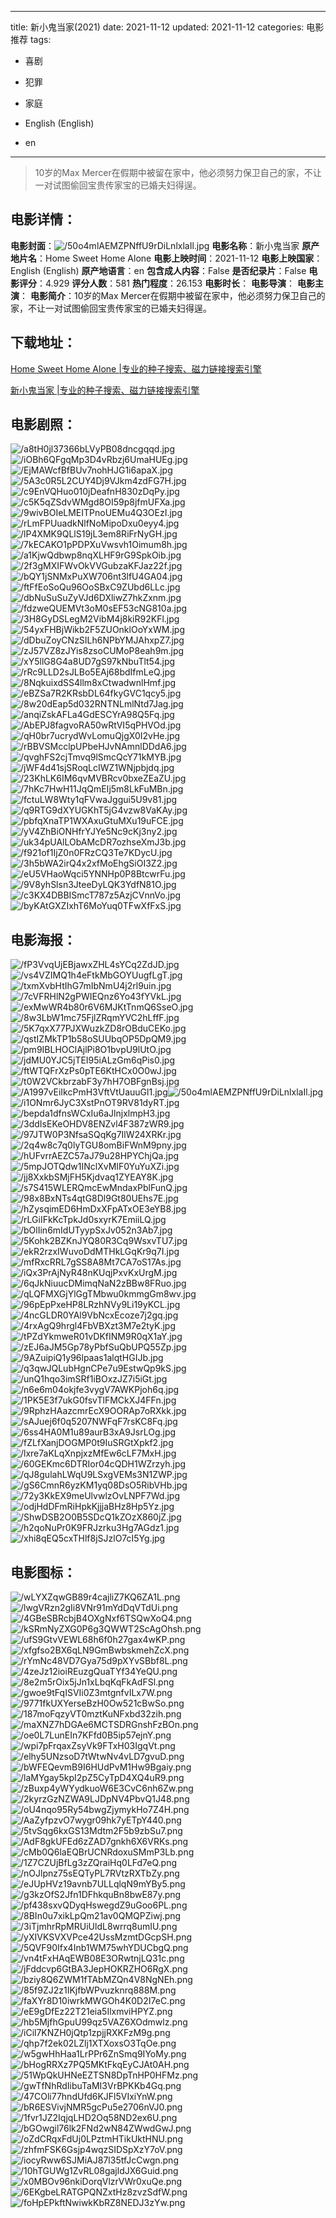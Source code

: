 
---
title: 新小鬼当家(2021)
date: 2021-11-12
updated: 2021-11-12
categories: 电影推荐
tags:
- 喜剧
- 犯罪
- 家庭

- English (English)
- en
---


> 10岁的Max Mercer在假期中被留在家中，他必须努力保卫自己的家，不让一对试图偷回宝贵传家宝的已婚夫妇得逞。

## **电影详情**：

**电影封面**：<img src="https://image.tmdb.org/t/p/w200/50o4mlAEMZPNffU9rDiLnlxlaIl.jpg" alt="/50o4mlAEMZPNffU9rDiLnlxlaIl.jpg" title="/50o4mlAEMZPNffU9rDiLnlxlaIl.jpg">
**电影名称**：新小鬼当家
**原产地片名**：Home Sweet Home Alone
**电影上映时间**：2021-11-12
**电影上映国家**：English (English)
**原产地语言**：en
**包含成人内容**：False
**是否纪录片**：False
**电影评分**：4.929
**评分人数**：581
**热门程度**：26.153
**电影时长**：
**电影导演**：
**电影主演**：
**电影简介**：10岁的Max Mercer在假期中被留在家中，他必须努力保卫自己的家，不让一对试图偷回宝贵传家宝的已婚夫妇得逞。

## **下载地址**：
[Home Sweet Home Alone |专业的种子搜索、磁力链接搜索引擎](https://movie.amd794.com:2083/?search=Home%20Sweet%20Home%20Alone&ordering=&mode=match_phrase&page_size=10&page=1)

[新小鬼当家 |专业的种子搜索、磁力链接搜索引擎](https://movie.amd794.com:2083/?search=%E6%96%B0%E5%B0%8F%E9%AC%BC%E5%BD%93%E5%AE%B6&ordering=&mode=match_phrase&page_size=10&page=1)
 

## **电影剧照**：
<img src="https://image.tmdb.org/t/p/original/a8tH0jl37366bLVyPB08dncgqqd.jpg" alt="/a8tH0jl37366bLVyPB08dncgqqd.jpg" title="/a8tH0jl37366bLVyPB08dncgqqd.jpg"><img src="https://image.tmdb.org/t/p/original/iOBh6QFgqMp3D4vRbzj6UmaHUEg.jpg" alt="/iOBh6QFgqMp3D4vRbzj6UmaHUEg.jpg" title="/iOBh6QFgqMp3D4vRbzj6UmaHUEg.jpg"><img src="https://image.tmdb.org/t/p/original/EjMAWcfBfBUv7nohHJG1i6apaX.jpg" alt="/EjMAWcfBfBUv7nohHJG1i6apaX.jpg" title="/EjMAWcfBfBUv7nohHJG1i6apaX.jpg"><img src="https://image.tmdb.org/t/p/original/5A3c0R5L2CUY4Dj9VJkm4zdFG7H.jpg" alt="/5A3c0R5L2CUY4Dj9VJkm4zdFG7H.jpg" title="/5A3c0R5L2CUY4Dj9VJkm4zdFG7H.jpg"><img src="https://image.tmdb.org/t/p/original/c9EnVQHuo010jDeafnH830zDqPy.jpg" alt="/c9EnVQHuo010jDeafnH830zDqPy.jpg" title="/c9EnVQHuo010jDeafnH830zDqPy.jpg"><img src="https://image.tmdb.org/t/p/original/c5K5qZSdvWMgd8OI59p8jfmUFXa.jpg" alt="/c5K5qZSdvWMgd8OI59p8jfmUFXa.jpg" title="/c5K5qZSdvWMgd8OI59p8jfmUFXa.jpg"><img src="https://image.tmdb.org/t/p/original/9wivBOIeLMEITPnoUEMu4Q3OEzI.jpg" alt="/9wivBOIeLMEITPnoUEMu4Q3OEzI.jpg" title="/9wivBOIeLMEITPnoUEMu4Q3OEzI.jpg"><img src="https://image.tmdb.org/t/p/original/rLmFPUuadkNlfNoMipoDxu0eyy4.jpg" alt="/rLmFPUuadkNlfNoMipoDxu0eyy4.jpg" title="/rLmFPUuadkNlfNoMipoDxu0eyy4.jpg"><img src="https://image.tmdb.org/t/p/original/lP4XMK9QLlS19jL3em8RiFrNyGH.jpg" alt="/lP4XMK9QLlS19jL3em8RiFrNyGH.jpg" title="/lP4XMK9QLlS19jL3em8RiFrNyGH.jpg"><img src="https://image.tmdb.org/t/p/original/7kECAKO1pPDPXuVwsvh1Oimum8h.jpg" alt="/7kECAKO1pPDPXuVwsvh1Oimum8h.jpg" title="/7kECAKO1pPDPXuVwsvh1Oimum8h.jpg"><img src="https://image.tmdb.org/t/p/original/a1KjwQdbwp8nqXLHF9rG9SpkOib.jpg" alt="/a1KjwQdbwp8nqXLHF9rG9SpkOib.jpg" title="/a1KjwQdbwp8nqXLHF9rG9SpkOib.jpg"><img src="https://image.tmdb.org/t/p/original/2f3gMXIFWvOkVVGubzaKFJaz22f.jpg" alt="/2f3gMXIFWvOkVVGubzaKFJaz22f.jpg" title="/2f3gMXIFWvOkVVGubzaKFJaz22f.jpg"><img src="https://image.tmdb.org/t/p/original/bQY1jSNMxPuXW706nt3lfU4GA04.jpg" alt="/bQY1jSNMxPuXW706nt3lfU4GA04.jpg" title="/bQY1jSNMxPuXW706nt3lfU4GA04.jpg"><img src="https://image.tmdb.org/t/p/original/ftFfEoSoQu96OoSBxC9ZUbd6LLc.jpg" alt="/ftFfEoSoQu96OoSBxC9ZUbd6LLc.jpg" title="/ftFfEoSoQu96OoSBxC9ZUbd6LLc.jpg"><img src="https://image.tmdb.org/t/p/original/dbNuSuSuZyVJd6DXliwZ7hkZxnm.jpg" alt="/dbNuSuSuZyVJd6DXliwZ7hkZxnm.jpg" title="/dbNuSuSuZyVJd6DXliwZ7hkZxnm.jpg"><img src="https://image.tmdb.org/t/p/original/fdzweQUEMVt3oM0sEF53cNG810a.jpg" alt="/fdzweQUEMVt3oM0sEF53cNG810a.jpg" title="/fdzweQUEMVt3oM0sEF53cNG810a.jpg"><img src="https://image.tmdb.org/t/p/original/3H8GyDSLegM2VibM4j8kiR92KFl.jpg" alt="/3H8GyDSLegM2VibM4j8kiR92KFl.jpg" title="/3H8GyDSLegM2VibM4j8kiR92KFl.jpg"><img src="https://image.tmdb.org/t/p/original/54yxFHBjWikb2F5ZUOnklOoYxWM.jpg" alt="/54yxFHBjWikb2F5ZUOnklOoYxWM.jpg" title="/54yxFHBjWikb2F5ZUOnklOoYxWM.jpg"><img src="https://image.tmdb.org/t/p/original/dDbuZoyCNzSILh6NPbYMJAhxpZ7.jpg" alt="/dDbuZoyCNzSILh6NPbYMJAhxpZ7.jpg" title="/dDbuZoyCNzSILh6NPbYMJAhxpZ7.jpg"><img src="https://image.tmdb.org/t/p/original/zJ57VZ8zJYis8zsoCUMoP8eah9m.jpg" alt="/zJ57VZ8zJYis8zsoCUMoP8eah9m.jpg" title="/zJ57VZ8zJYis8zsoCUMoP8eah9m.jpg"><img src="https://image.tmdb.org/t/p/original/xY5llG8G4a8UD7gS97kNbuTlt54.jpg" alt="/xY5llG8G4a8UD7gS97kNbuTlt54.jpg" title="/xY5llG8G4a8UD7gS97kNbuTlt54.jpg"><img src="https://image.tmdb.org/t/p/original/rRc9LLD2sJLBo5EAj68bdIfmLeQ.jpg" alt="/rRc9LLD2sJLBo5EAj68bdIfmLeQ.jpg" title="/rRc9LLD2sJLBo5EAj68bdIfmLeQ.jpg"><img src="https://image.tmdb.org/t/p/original/8NqkuixdSS4llm8xCtwadwnlHmf.jpg" alt="/8NqkuixdSS4llm8xCtwadwnlHmf.jpg" title="/8NqkuixdSS4llm8xCtwadwnlHmf.jpg"><img src="https://image.tmdb.org/t/p/original/eBZSa7R2KRsbDL64fkyGVC1qcy5.jpg" alt="/eBZSa7R2KRsbDL64fkyGVC1qcy5.jpg" title="/eBZSa7R2KRsbDL64fkyGVC1qcy5.jpg"><img src="https://image.tmdb.org/t/p/original/8w20dEap5d032RNTNLmlNtd7Jag.jpg" alt="/8w20dEap5d032RNTNLmlNtd7Jag.jpg" title="/8w20dEap5d032RNTNLmlNtd7Jag.jpg"><img src="https://image.tmdb.org/t/p/original/anqiZskAFLa4GdESCYrA98Q5Fq.jpg" alt="/anqiZskAFLa4GdESCYrA98Q5Fq.jpg" title="/anqiZskAFLa4GdESCYrA98Q5Fq.jpg"><img src="https://image.tmdb.org/t/p/original/AbEPJ8fagvoRA50wRtVI5qPHVOd.jpg" alt="/AbEPJ8fagvoRA50wRtVI5qPHVOd.jpg" title="/AbEPJ8fagvoRA50wRtVI5qPHVOd.jpg"><img src="https://image.tmdb.org/t/p/original/qH0br7ucrydWvLomuQjgX0I2vHe.jpg" alt="/qH0br7ucrydWvLomuQjgX0I2vHe.jpg" title="/qH0br7ucrydWvLomuQjgX0I2vHe.jpg"><img src="https://image.tmdb.org/t/p/original/rBBVSMcclpUPbeHJvNAmnlDDdA6.jpg" alt="/rBBVSMcclpUPbeHJvNAmnlDDdA6.jpg" title="/rBBVSMcclpUPbeHJvNAmnlDDdA6.jpg"><img src="https://image.tmdb.org/t/p/original/qvghFS2cjTmvq9lSmcQcY71kMYB.jpg" alt="/qvghFS2cjTmvq9lSmcQcY71kMYB.jpg" title="/qvghFS2cjTmvq9lSmcQcY71kMYB.jpg"><img src="https://image.tmdb.org/t/p/original/jWF4d41sjSRoqLcIWZ1WNjpbjdq.jpg" alt="/jWF4d41sjSRoqLcIWZ1WNjpbjdq.jpg" title="/jWF4d41sjSRoqLcIWZ1WNjpbjdq.jpg"><img src="https://image.tmdb.org/t/p/original/23KhLK6IM6qvMVBRcv0bxeZEaZU.jpg" alt="/23KhLK6IM6qvMVBRcv0bxeZEaZU.jpg" title="/23KhLK6IM6qvMVBRcv0bxeZEaZU.jpg"><img src="https://image.tmdb.org/t/p/original/7hKc7HwH11JqQmEIj5m8LkFuMBn.jpg" alt="/7hKc7HwH11JqQmEIj5m8LkFuMBn.jpg" title="/7hKc7HwH11JqQmEIj5m8LkFuMBn.jpg"><img src="https://image.tmdb.org/t/p/original/fctuLW8Wty1qFVwaJggui5U9v81.jpg" alt="/fctuLW8Wty1qFVwaJggui5U9v81.jpg" title="/fctuLW8Wty1qFVwaJggui5U9v81.jpg"><img src="https://image.tmdb.org/t/p/original/q9RTG9dXYUGKhT5jG4vzw8VaKAy.jpg" alt="/q9RTG9dXYUGKhT5jG4vzw8VaKAy.jpg" title="/q9RTG9dXYUGKhT5jG4vzw8VaKAy.jpg"><img src="https://image.tmdb.org/t/p/original/pbfqXnaTP1WXAxuGtuMXu19uFCE.jpg" alt="/pbfqXnaTP1WXAxuGtuMXu19uFCE.jpg" title="/pbfqXnaTP1WXAxuGtuMXu19uFCE.jpg"><img src="https://image.tmdb.org/t/p/original/yV4ZhBiONHfrYJYe5Nc9cKj3ny2.jpg" alt="/yV4ZhBiONHfrYJYe5Nc9cKj3ny2.jpg" title="/yV4ZhBiONHfrYJYe5Nc9cKj3ny2.jpg"><img src="https://image.tmdb.org/t/p/original/uk34pUAlLObAMcDR7ozhseXmJ3b.jpg" alt="/uk34pUAlLObAMcDR7ozhseXmJ3b.jpg" title="/uk34pUAlLObAMcDR7ozhseXmJ3b.jpg"><img src="https://image.tmdb.org/t/p/original/f921of1IjZ0n0FRzCQ3Te7KDycU.jpg" alt="/f921of1IjZ0n0FRzCQ3Te7KDycU.jpg" title="/f921of1IjZ0n0FRzCQ3Te7KDycU.jpg"><img src="https://image.tmdb.org/t/p/original/3h5bWA2irQ4x2xfMoEhgSiOI3Z2.jpg" alt="/3h5bWA2irQ4x2xfMoEhgSiOI3Z2.jpg" title="/3h5bWA2irQ4x2xfMoEhgSiOI3Z2.jpg"><img src="https://image.tmdb.org/t/p/original/eU5VHaoWqci5YNNHp0P8BtcwrFu.jpg" alt="/eU5VHaoWqci5YNNHp0P8BtcwrFu.jpg" title="/eU5VHaoWqci5YNNHp0P8BtcwrFu.jpg"><img src="https://image.tmdb.org/t/p/original/9V8yhSlsn3JteeDyLQK3YdfN81O.jpg" alt="/9V8yhSlsn3JteeDyLQK3YdfN81O.jpg" title="/9V8yhSlsn3JteeDyLQK3YdfN81O.jpg"><img src="https://image.tmdb.org/t/p/original/c3KX4DBBISmcT787z5AzjCVnnVo.jpg" alt="/c3KX4DBBISmcT787z5AzjCVnnVo.jpg" title="/c3KX4DBBISmcT787z5AzjCVnnVo.jpg"><img src="https://image.tmdb.org/t/p/original/byKAtGXZIxhT6MoYuq0TFwXfFxS.jpg" alt="/byKAtGXZIxhT6MoYuq0TFwXfFxS.jpg" title="/byKAtGXZIxhT6MoYuq0TFwXfFxS.jpg">

## **电影海报**：
<img src="https://image.tmdb.org/t/p/original/fP3VvqUjEBjawxZHL4sYCq2ZdJD.jpg" alt="/fP3VvqUjEBjawxZHL4sYCq2ZdJD.jpg" title="/fP3VvqUjEBjawxZHL4sYCq2ZdJD.jpg"><img src="https://image.tmdb.org/t/p/original/vs4VZIMQ1h4eFtkMbGOYUugfLgT.jpg" alt="/vs4VZIMQ1h4eFtkMbGOYUugfLgT.jpg" title="/vs4VZIMQ1h4eFtkMbGOYUugfLgT.jpg"><img src="https://image.tmdb.org/t/p/original/txmXvbHtIhG7mIbNmU4j2rl9uin.jpg" alt="/txmXvbHtIhG7mIbNmU4j2rl9uin.jpg" title="/txmXvbHtIhG7mIbNmU4j2rl9uin.jpg"><img src="https://image.tmdb.org/t/p/original/7cVFRHlN2gPWIEQnz6Yo43fYVkL.jpg" alt="/7cVFRHlN2gPWIEQnz6Yo43fYVkL.jpg" title="/7cVFRHlN2gPWIEQnz6Yo43fYVkL.jpg"><img src="https://image.tmdb.org/t/p/original/exMwWR4b80r6V6MJKtTnmQ6SseO.jpg" alt="/exMwWR4b80r6V6MJKtTnmQ6SseO.jpg" title="/exMwWR4b80r6V6MJKtTnmQ6SseO.jpg"><img src="https://image.tmdb.org/t/p/original/8w3LbW1mc75FjlZRqmYVC2hLffF.jpg" alt="/8w3LbW1mc75FjlZRqmYVC2hLffF.jpg" title="/8w3LbW1mc75FjlZRqmYVC2hLffF.jpg"><img src="https://image.tmdb.org/t/p/original/5K7qxX77PJXWuzkZD8rOBduCEKo.jpg" alt="/5K7qxX77PJXWuzkZD8rOBduCEKo.jpg" title="/5K7qxX77PJXWuzkZD8rOBduCEKo.jpg"><img src="https://image.tmdb.org/t/p/original/qstIZMkTP1b58oSUUbqOP5DpQM9.jpg" alt="/qstIZMkTP1b58oSUUbqOP5DpQM9.jpg" title="/qstIZMkTP1b58oSUUbqOP5DpQM9.jpg"><img src="https://image.tmdb.org/t/p/original/pm9IBLHOClAjlPi8O1bvpU9lUtO.jpg" alt="/pm9IBLHOClAjlPi8O1bvpU9lUtO.jpg" title="/pm9IBLHOClAjlPi8O1bvpU9lUtO.jpg"><img src="https://image.tmdb.org/t/p/original/jdMU0YJC5jTEI95iALzGm6qPis0.jpg" alt="/jdMU0YJC5jTEI95iALzGm6qPis0.jpg" title="/jdMU0YJC5jTEI95iALzGm6qPis0.jpg"><img src="https://image.tmdb.org/t/p/original/ftWTQFrXzPs0pTE6KtHCx0O0wJ.jpg" alt="/ftWTQFrXzPs0pTE6KtHCx0O0wJ.jpg" title="/ftWTQFrXzPs0pTE6KtHCx0O0wJ.jpg"><img src="https://image.tmdb.org/t/p/original/t0W2VCkbrzabF3y7hH7OBFgnBsj.jpg" alt="/t0W2VCkbrzabF3y7hH7OBFgnBsj.jpg" title="/t0W2VCkbrzabF3y7hH7OBFgnBsj.jpg"><img src="https://image.tmdb.org/t/p/original/A1997vEiIkcPmH3VftVtUauuGl1.jpg" alt="/A1997vEiIkcPmH3VftVtUauuGl1.jpg" title="/A1997vEiIkcPmH3VftVtUauuGl1.jpg"><img src="https://image.tmdb.org/t/p/original/50o4mlAEMZPNffU9rDiLnlxlaIl.jpg" alt="/50o4mlAEMZPNffU9rDiLnlxlaIl.jpg" title="/50o4mlAEMZPNffU9rDiLnlxlaIl.jpg"><img src="https://image.tmdb.org/t/p/original/i1ONmr6JyC3XstPnOT9RV81dyRT.jpg" alt="/i1ONmr6JyC3XstPnOT9RV81dyRT.jpg" title="/i1ONmr6JyC3XstPnOT9RV81dyRT.jpg"><img src="https://image.tmdb.org/t/p/original/bepda1dfnsWCxIu6aJlnjxlmpH3.jpg" alt="/bepda1dfnsWCxIu6aJlnjxlmpH3.jpg" title="/bepda1dfnsWCxIu6aJlnjxlmpH3.jpg"><img src="https://image.tmdb.org/t/p/original/3ddIsEKeOHDV8ENZvl4F387zWR9.jpg" alt="/3ddIsEKeOHDV8ENZvl4F387zWR9.jpg" title="/3ddIsEKeOHDV8ENZvl4F387zWR9.jpg"><img src="https://image.tmdb.org/t/p/original/97JTW0P3NfsaSQqKg7IlW24XRKr.jpg" alt="/97JTW0P3NfsaSQqKg7IlW24XRKr.jpg" title="/97JTW0P3NfsaSQqKg7IlW24XRKr.jpg"><img src="https://image.tmdb.org/t/p/original/2q4w8c7q0lyTGU8omBiFWnM9pny.jpg" alt="/2q4w8c7q0lyTGU8omBiFWnM9pny.jpg" title="/2q4w8c7q0lyTGU8omBiFWnM9pny.jpg"><img src="https://image.tmdb.org/t/p/original/hUFvrrAEZC57aJ79u28HPYChjQa.jpg" alt="/hUFvrrAEZC57aJ79u28HPYChjQa.jpg" title="/hUFvrrAEZC57aJ79u28HPYChjQa.jpg"><img src="https://image.tmdb.org/t/p/original/5mpJOTQdw1INclXvMIF0YuYuXZi.jpg" alt="/5mpJOTQdw1INclXvMIF0YuYuXZi.jpg" title="/5mpJOTQdw1INclXvMIF0YuYuXZi.jpg"><img src="https://image.tmdb.org/t/p/original/jj8XxkbSMjFH5Kjdvaq1ZYEAY8K.jpg" alt="/jj8XxkbSMjFH5Kjdvaq1ZYEAY8K.jpg" title="/jj8XxkbSMjFH5Kjdvaq1ZYEAY8K.jpg"><img src="https://image.tmdb.org/t/p/original/s7S415WLERQmcEwMndaxPblFunQ.jpg" alt="/s7S415WLERQmcEwMndaxPblFunQ.jpg" title="/s7S415WLERQmcEwMndaxPblFunQ.jpg"><img src="https://image.tmdb.org/t/p/original/98x8BxNTs4qtG8Dl9Gt80UEhs7E.jpg" alt="/98x8BxNTs4qtG8Dl9Gt80UEhs7E.jpg" title="/98x8BxNTs4qtG8Dl9Gt80UEhs7E.jpg"><img src="https://image.tmdb.org/t/p/original/hZysqimED6HmDxXFpATxOE3eYB8.jpg" alt="/hZysqimED6HmDxXFpATxOE3eYB8.jpg" title="/hZysqimED6HmDxXFpATxOE3eYB8.jpg"><img src="https://image.tmdb.org/t/p/original/rLGiIFkKcTpkJd0sxyrK7EmiiLQ.jpg" alt="/rLGiIFkKcTpkJd0sxyrK7EmiiLQ.jpg" title="/rLGiIFkKcTpkJd0sxyrK7EmiiLQ.jpg"><img src="https://image.tmdb.org/t/p/original/bOlIin6mIdUTyypSxJv052n3Ab7.jpg" alt="/bOlIin6mIdUTyypSxJv052n3Ab7.jpg" title="/bOlIin6mIdUTyypSxJv052n3Ab7.jpg"><img src="https://image.tmdb.org/t/p/original/5Kohk2BZKnJYQ80R3Cq9WsxvTU7.jpg" alt="/5Kohk2BZKnJYQ80R3Cq9WsxvTU7.jpg" title="/5Kohk2BZKnJYQ80R3Cq9WsxvTU7.jpg"><img src="https://image.tmdb.org/t/p/original/ekR2rzxIWuvoDdMTHkLGqKr9q7I.jpg" alt="/ekR2rzxIWuvoDdMTHkLGqKr9q7I.jpg" title="/ekR2rzxIWuvoDdMTHkLGqKr9q7I.jpg"><img src="https://image.tmdb.org/t/p/original/mfRxcRRL7gSS8A8Mt7CA7oS17As.jpg" alt="/mfRxcRRL7gSS8A8Mt7CA7oS17As.jpg" title="/mfRxcRRL7gSS8A8Mt7CA7oS17As.jpg"><img src="https://image.tmdb.org/t/p/original/iQx3PrAjNyR48nKUqjPxvKxUrgM.jpg" alt="/iQx3PrAjNyR48nKUqjPxvKxUrgM.jpg" title="/iQx3PrAjNyR48nKUqjPxvKxUrgM.jpg"><img src="https://image.tmdb.org/t/p/original/6qJkNiuucDMimqNaN2zBBw8FRuo.jpg" alt="/6qJkNiuucDMimqNaN2zBBw8FRuo.jpg" title="/6qJkNiuucDMimqNaN2zBBw8FRuo.jpg"><img src="https://image.tmdb.org/t/p/original/qLQFMXGjYlGgTMbwu0kmmgGm8wv.jpg" alt="/qLQFMXGjYlGgTMbwu0kmmgGm8wv.jpg" title="/qLQFMXGjYlGgTMbwu0kmmgGm8wv.jpg"><img src="https://image.tmdb.org/t/p/original/96pEpPxeHP8LRzhNVy9Li19yKCL.jpg" alt="/96pEpPxeHP8LRzhNVy9Li19yKCL.jpg" title="/96pEpPxeHP8LRzhNVy9Li19yKCL.jpg"><img src="https://image.tmdb.org/t/p/original/4ncGLDR0YAl9VbNcxEcoze7j2gq.jpg" alt="/4ncGLDR0YAl9VbNcxEcoze7j2gq.jpg" title="/4ncGLDR0YAl9VbNcxEcoze7j2gq.jpg"><img src="https://image.tmdb.org/t/p/original/4rxAgQ9hrgl4FbVBXzt3M7e2tyK.jpg" alt="/4rxAgQ9hrgl4FbVBXzt3M7e2tyK.jpg" title="/4rxAgQ9hrgl4FbVBXzt3M7e2tyK.jpg"><img src="https://image.tmdb.org/t/p/original/tPZdYkmweR01vDKfINM9R0qX1aY.jpg" alt="/tPZdYkmweR01vDKfINM9R0qX1aY.jpg" title="/tPZdYkmweR01vDKfINM9R0qX1aY.jpg"><img src="https://image.tmdb.org/t/p/original/zEJ6aJM5Gp78yPbfSuQbUPQ55Zp.jpg" alt="/zEJ6aJM5Gp78yPbfSuQbUPQ55Zp.jpg" title="/zEJ6aJM5Gp78yPbfSuQbUPQ55Zp.jpg"><img src="https://image.tmdb.org/t/p/original/9AZuipiQ1y96lpaas1alqtHGIJb.jpg" alt="/9AZuipiQ1y96lpaas1alqtHGIJb.jpg" title="/9AZuipiQ1y96lpaas1alqtHGIJb.jpg"><img src="https://image.tmdb.org/t/p/original/q3qwJQLubHgnCPe7u9EstwQp9kS.jpg" alt="/q3qwJQLubHgnCPe7u9EstwQp9kS.jpg" title="/q3qwJQLubHgnCPe7u9EstwQp9kS.jpg"><img src="https://image.tmdb.org/t/p/original/unQ1hqo3imSRf1iBOxzJZ7i5iGt.jpg" alt="/unQ1hqo3imSRf1iBOxzJZ7i5iGt.jpg" title="/unQ1hqo3imSRf1iBOxzJZ7i5iGt.jpg"><img src="https://image.tmdb.org/t/p/original/n6e6m04okjfe3vygV7AWKPjoh6q.jpg" alt="/n6e6m04okjfe3vygV7AWKPjoh6q.jpg" title="/n6e6m04okjfe3vygV7AWKPjoh6q.jpg"><img src="https://image.tmdb.org/t/p/original/1PK5E3f7ukG0fsvTlFMCkXJ4FFn.jpg" alt="/1PK5E3f7ukG0fsvTlFMCkXJ4FFn.jpg" title="/1PK5E3f7ukG0fsvTlFMCkXJ4FFn.jpg"><img src="https://image.tmdb.org/t/p/original/9RphzHAazcmrEcX9OORAp7oRXkk.jpg" alt="/9RphzHAazcmrEcX9OORAp7oRXkk.jpg" title="/9RphzHAazcmrEcX9OORAp7oRXkk.jpg"><img src="https://image.tmdb.org/t/p/original/sAJuej6f0q5207NWFqF7rsKC8Fq.jpg" alt="/sAJuej6f0q5207NWFqF7rsKC8Fq.jpg" title="/sAJuej6f0q5207NWFqF7rsKC8Fq.jpg"><img src="https://image.tmdb.org/t/p/original/6ss4HA0M1u89aurB3xA9JsrLOg.jpg" alt="/6ss4HA0M1u89aurB3xA9JsrLOg.jpg" title="/6ss4HA0M1u89aurB3xA9JsrLOg.jpg"><img src="https://image.tmdb.org/t/p/original/fZLfXanjDOGMP0t9IuSRGtXpkf2.jpg" alt="/fZLfXanjDOGMP0t9IuSRGtXpkf2.jpg" title="/fZLfXanjDOGMP0t9IuSRGtXpkf2.jpg"><img src="https://image.tmdb.org/t/p/original/lxre7aKLqXnpjxzMfEw6cLF7MxH.jpg" alt="/lxre7aKLqXnpjxzMfEw6cLF7MxH.jpg" title="/lxre7aKLqXnpjxzMfEw6cLF7MxH.jpg"><img src="https://image.tmdb.org/t/p/original/60GEKmc6DTRIor04cQDH1WZrzyh.jpg" alt="/60GEKmc6DTRIor04cQDH1WZrzyh.jpg" title="/60GEKmc6DTRIor04cQDH1WZrzyh.jpg"><img src="https://image.tmdb.org/t/p/original/qJ8gulahLWqU9LSxgVEMs3N1ZWP.jpg" alt="/qJ8gulahLWqU9LSxgVEMs3N1ZWP.jpg" title="/qJ8gulahLWqU9LSxgVEMs3N1ZWP.jpg"><img src="https://image.tmdb.org/t/p/original/gS6CmnR6yzKM1yq08DsO5RibVHb.jpg" alt="/gS6CmnR6yzKM1yq08DsO5RibVHb.jpg" title="/gS6CmnR6yzKM1yq08DsO5RibVHb.jpg"><img src="https://image.tmdb.org/t/p/original/72y3KkEX9meUlvwlzOvLNPF7Wd.jpg" alt="/72y3KkEX9meUlvwlzOvLNPF7Wd.jpg" title="/72y3KkEX9meUlvwlzOvLNPF7Wd.jpg"><img src="https://image.tmdb.org/t/p/original/odjHdDFmRiHpkKjjjaBHz8Hp5Yz.jpg" alt="/odjHdDFmRiHpkKjjjaBHz8Hp5Yz.jpg" title="/odjHdDFmRiHpkKjjjaBHz8Hp5Yz.jpg"><img src="https://image.tmdb.org/t/p/original/ShwDSB2O0B5SDcQ1kZOzX860jZ.jpg" alt="/ShwDSB2O0B5SDcQ1kZOzX860jZ.jpg" title="/ShwDSB2O0B5SDcQ1kZOzX860jZ.jpg"><img src="https://image.tmdb.org/t/p/original/h2qoNuPr0K9FRJzrku3Hg7AGdz1.jpg" alt="/h2qoNuPr0K9FRJzrku3Hg7AGdz1.jpg" title="/h2qoNuPr0K9FRJzrku3Hg7AGdz1.jpg"><img src="https://image.tmdb.org/t/p/original/xhi8qEQ5cxTHlf8jSJzlO7cI5Yg.jpg" alt="/xhi8qEQ5cxTHlf8jSJzlO7cI5Yg.jpg" title="/xhi8qEQ5cxTHlf8jSJzlO7cI5Yg.jpg">

## **电影图标**：
<img src="https://image.tmdb.org/t/p/original/wLYXZqwGB89r4cajliZ7KQ6ZA1L.png" alt="/wLYXZqwGB89r4cajliZ7KQ6ZA1L.png" title="/wLYXZqwGB89r4cajliZ7KQ6ZA1L.png"><img src="https://image.tmdb.org/t/p/original/lwgVRzn2gIi8VNr91mYdDqVTdUi.png" alt="/lwgVRzn2gIi8VNr91mYdDqVTdUi.png" title="/lwgVRzn2gIi8VNr91mYdDqVTdUi.png"><img src="https://image.tmdb.org/t/p/original/4GBeSBRcbjB4OXgNxf6TSQwXoQ4.png" alt="/4GBeSBRcbjB4OXgNxf6TSQwXoQ4.png" title="/4GBeSBRcbjB4OXgNxf6TSQwXoQ4.png"><img src="https://image.tmdb.org/t/p/original/kSRmNyZXG0P6g3QWWT2ScAgOhsh.png" alt="/kSRmNyZXG0P6g3QWWT2ScAgOhsh.png" title="/kSRmNyZXG0P6g3QWWT2ScAgOhsh.png"><img src="https://image.tmdb.org/t/p/original/ufS9GtvVEWL68h6f0h27gax4wKP.png" alt="/ufS9GtvVEWL68h6f0h27gax4wKP.png" title="/ufS9GtvVEWL68h6f0h27gax4wKP.png"><img src="https://image.tmdb.org/t/p/original/xfgfso2BX6qLN9GmBwbskmehZcX.png" alt="/xfgfso2BX6qLN9GmBwbskmehZcX.png" title="/xfgfso2BX6qLN9GmBwbskmehZcX.png"><img src="https://image.tmdb.org/t/p/original/rYmNc48VD7Gya75d9pXYvSBbf8L.png" alt="/rYmNc48VD7Gya75d9pXYvSBbf8L.png" title="/rYmNc48VD7Gya75d9pXYvSBbf8L.png"><img src="https://image.tmdb.org/t/p/original/4zeJz12ioiREuzgQuaTYf34YeQU.png" alt="/4zeJz12ioiREuzgQuaTYf34YeQU.png" title="/4zeJz12ioiREuzgQuaTYf34YeQU.png"><img src="https://image.tmdb.org/t/p/original/8e2m5rOix5jJn1xLbqKqFkAdFSl.png" alt="/8e2m5rOix5jJn1xLbqKqFkAdFSl.png" title="/8e2m5rOix5jJn1xLbqKqFkAdFSl.png"><img src="https://image.tmdb.org/t/p/original/gwoe9tFqISVIi0Z3mtgnfvILx7W.png" alt="/gwoe9tFqISVIi0Z3mtgnfvILx7W.png" title="/gwoe9tFqISVIi0Z3mtgnfvILx7W.png"><img src="https://image.tmdb.org/t/p/original/9771fkUXYerseBzH0Ow521cBwSo.png" alt="/9771fkUXYerseBzH0Ow521cBwSo.png" title="/9771fkUXYerseBzH0Ow521cBwSo.png"><img src="https://image.tmdb.org/t/p/original/187moFqzyVT0mztKuNFxbd32zih.png" alt="/187moFqzyVT0mztKuNFxbd32zih.png" title="/187moFqzyVT0mztKuNFxbd32zih.png"><img src="https://image.tmdb.org/t/p/original/maXNZ7hDGAe6MCTSDRGnshFzBOn.png" alt="/maXNZ7hDGAe6MCTSDRGnshFzBOn.png" title="/maXNZ7hDGAe6MCTSDRGnshFzBOn.png"><img src="https://image.tmdb.org/t/p/original/oe0L7LunEIn7KFfd0B5ip57ejnY.png" alt="/oe0L7LunEIn7KFfd0B5ip57ejnY.png" title="/oe0L7LunEIn7KFfd0B5ip57ejnY.png"><img src="https://image.tmdb.org/t/p/original/wpi7pFrqaxZsyVk9FTxH03IgqVt.png" alt="/wpi7pFrqaxZsyVk9FTxH03IgqVt.png" title="/wpi7pFrqaxZsyVk9FTxH03IgqVt.png"><img src="https://image.tmdb.org/t/p/original/elhy5UNzsoD7tWtwNv4vLD7gvuD.png" alt="/elhy5UNzsoD7tWtwNv4vLD7gvuD.png" title="/elhy5UNzsoD7tWtwNv4vLD7gvuD.png"><img src="https://image.tmdb.org/t/p/original/bWFEQevmB9I6HUdPvM1Hw9Bgaiy.png" alt="/bWFEQevmB9I6HUdPvM1Hw9Bgaiy.png" title="/bWFEQevmB9I6HUdPvM1Hw9Bgaiy.png"><img src="https://image.tmdb.org/t/p/original/laMYgay5kpI2pZ5CyTpD4XQ4uR9.png" alt="/laMYgay5kpI2pZ5CyTpD4XQ4uR9.png" title="/laMYgay5kpI2pZ5CyTpD4XQ4uR9.png"><img src="https://image.tmdb.org/t/p/original/zBuxp4yWYydkuoW6E3CvC6nh6Zw.png" alt="/zBuxp4yWYydkuoW6E3CvC6nh6Zw.png" title="/zBuxp4yWYydkuoW6E3CvC6nh6Zw.png"><img src="https://image.tmdb.org/t/p/original/2kyrzGzNZWA9LJDpNV4PbvQ1J48.png" alt="/2kyrzGzNZWA9LJDpNV4PbvQ1J48.png" title="/2kyrzGzNZWA9LJDpNV4PbvQ1J48.png"><img src="https://image.tmdb.org/t/p/original/oU4nqo95Ry54bwgZjymykHo7Z4H.png" alt="/oU4nqo95Ry54bwgZjymykHo7Z4H.png" title="/oU4nqo95Ry54bwgZjymykHo7Z4H.png"><img src="https://image.tmdb.org/t/p/original/AaZyfpzvO7wygr09hk7yETpY440.png" alt="/AaZyfpzvO7wygr09hk7yETpY440.png" title="/AaZyfpzvO7wygr09hk7yETpY440.png"><img src="https://image.tmdb.org/t/p/original/5tvSqg6kxGS13Mdtm2F5b9zbSu7.png" alt="/5tvSqg6kxGS13Mdtm2F5b9zbSu7.png" title="/5tvSqg6kxGS13Mdtm2F5b9zbSu7.png"><img src="https://image.tmdb.org/t/p/original/AdF8gkUFEd6zZAD7gnkh6X6VRKs.png" alt="/AdF8gkUFEd6zZAD7gnkh6X6VRKs.png" title="/AdF8gkUFEd6zZAD7gnkh6X6VRKs.png"><img src="https://image.tmdb.org/t/p/original/cMb0Q6laEQBrUCNRdoxuSMmP3Lb.png" alt="/cMb0Q6laEQBrUCNRdoxuSMmP3Lb.png" title="/cMb0Q6laEQBrUCNRdoxuSMmP3Lb.png"><img src="https://image.tmdb.org/t/p/original/1Z7CZUjBfLg3zZQraiHq0LFd7eQ.png" alt="/1Z7CZUjBfLg3zZQraiHq0LFd7eQ.png" title="/1Z7CZUjBfLg3zZQraiHq0LFd7eQ.png"><img src="https://image.tmdb.org/t/p/original/nOJlpnz75sEQTyPL7RVtzRXTbZy.png" alt="/nOJlpnz75sEQTyPL7RVtzRXTbZy.png" title="/nOJlpnz75sEQTyPL7RVtzRXTbZy.png"><img src="https://image.tmdb.org/t/p/original/eJUpHVz19avnb7ULLqlqN9mYBy5.png" alt="/eJUpHVz19avnb7ULLqlqN9mYBy5.png" title="/eJUpHVz19avnb7ULLqlqN9mYBy5.png"><img src="https://image.tmdb.org/t/p/original/g3kzOfS2Jfn1DFhkquBn8bwE87y.png" alt="/g3kzOfS2Jfn1DFhkquBn8bwE87y.png" title="/g3kzOfS2Jfn1DFhkquBn8bwE87y.png"><img src="https://image.tmdb.org/t/p/original/pf438sxvQDyqHswegdZ9uGoo6PL.png" alt="/pf438sxvQDyqHswegdZ9uGoo6PL.png" title="/pf438sxvQDyqHswegdZ9uGoo6PL.png"><img src="https://image.tmdb.org/t/p/original/8BIn0u7xikLpQm21av0QMQPZiwj.png" alt="/8BIn0u7xikLpQm21av0QMQPZiwj.png" title="/8BIn0u7xikLpQm21av0QMQPZiwj.png"><img src="https://image.tmdb.org/t/p/original/3iTjmhrRpMRUiUldL8wrrq8umIU.png" alt="/3iTjmhrRpMRUiUldL8wrrq8umIU.png" title="/3iTjmhrRpMRUiUldL8wrrq8umIU.png"><img src="https://image.tmdb.org/t/p/original/yXIVKSVXVPce42UssMzmtDGcpSH.png" alt="/yXIVKSVXVPce42UssMzmtDGcpSH.png" title="/yXIVKSVXVPce42UssMzmtDGcpSH.png"><img src="https://image.tmdb.org/t/p/original/5QVF90Ifx4Inb1WM75whYDUCbgQ.png" alt="/5QVF90Ifx4Inb1WM75whYDUCbgQ.png" title="/5QVF90Ifx4Inb1WM75whYDUCbgQ.png"><img src="https://image.tmdb.org/t/p/original/vn4tFxHAqEWB08E3ORwtnjLQ31c.png" alt="/vn4tFxHAqEWB08E3ORwtnjLQ31c.png" title="/vn4tFxHAqEWB08E3ORwtnjLQ31c.png"><img src="https://image.tmdb.org/t/p/original/jFddcvp6GtBA3JepHOKRZHO6RgX.png" alt="/jFddcvp6GtBA3JepHOKRZHO6RgX.png" title="/jFddcvp6GtBA3JepHOKRZHO6RgX.png"><img src="https://image.tmdb.org/t/p/original/bziy8Q6ZWM1fTAbMZQn4V8NgNEh.png" alt="/bziy8Q6ZWM1fTAbMZQn4V8NgNEh.png" title="/bziy8Q6ZWM1fTAbMZQn4V8NgNEh.png"><img src="https://image.tmdb.org/t/p/original/85f9ZJ2z1IKjfbWPvuzknrq888M.png" alt="/85f9ZJ2z1IKjfbWPvuzknrq888M.png" title="/85f9ZJ2z1IKjfbWPvuzknrq888M.png"><img src="https://image.tmdb.org/t/p/original/faXYr8D10iwrkMWGOh4K0D2I7eC.png" alt="/faXYr8D10iwrkMWGOh4K0D2I7eC.png" title="/faXYr8D10iwrkMWGOh4K0D2I7eC.png"><img src="https://image.tmdb.org/t/p/original/eE9gDfEz22T21eia5IlxmviHPYZ.png" alt="/eE9gDfEz22T21eia5IlxmviHPYZ.png" title="/eE9gDfEz22T21eia5IlxmviHPYZ.png"><img src="https://image.tmdb.org/t/p/original/hb5MjfhGpuU99qz5VAZ6XOdmwlz.png" alt="/hb5MjfhGpuU99qz5VAZ6XOdmwlz.png" title="/hb5MjfhGpuU99qz5VAZ6XOdmwlz.png"><img src="https://image.tmdb.org/t/p/original/iCil7KNZH0jQtp1zpjjRXKFzM9g.png" alt="/iCil7KNZH0jQtp1zpjjRXKFzM9g.png" title="/iCil7KNZH0jQtp1zpjjRXKFzM9g.png"><img src="https://image.tmdb.org/t/p/original/qhp7f2ek02LZlj1XTXoxsO3TqOe.png" alt="/qhp7f2ek02LZlj1XTXoxsO3TqOe.png" title="/qhp7f2ek02LZlj1XTXoxsO3TqOe.png"><img src="https://image.tmdb.org/t/p/original/w5gwHhHaa1LrPPr6ZnSmq9IYoMy.png" alt="/w5gwHhHaa1LrPPr6ZnSmq9IYoMy.png" title="/w5gwHhHaa1LrPPr6ZnSmq9IYoMy.png"><img src="https://image.tmdb.org/t/p/original/bHogRRXz7PQ5MKtFkqEyCJAt0AH.png" alt="/bHogRRXz7PQ5MKtFkqEyCJAt0AH.png" title="/bHogRRXz7PQ5MKtFkqEyCJAt0AH.png"><img src="https://image.tmdb.org/t/p/original/51WpQkUHNeEZTSN8DpTnHP0HFMz.png" alt="/51WpQkUHNeEZTSN8DpTnHP0HFMz.png" title="/51WpQkUHNeEZTSN8DpTnHP0HFMz.png"><img src="https://image.tmdb.org/t/p/original/gwTfNhRdIibuTaMI3VrBPKKb4Gq.png" alt="/gwTfNhRdIibuTaMI3VrBPKKb4Gq.png" title="/gwTfNhRdIibuTaMI3VrBPKKb4Gq.png"><img src="https://image.tmdb.org/t/p/original/47COli77hndUfd6KJFl5VIxiYnW.png" alt="/47COli77hndUfd6KJFl5VIxiYnW.png" title="/47COli77hndUfd6KJFl5VIxiYnW.png"><img src="https://image.tmdb.org/t/p/original/bR6ESVivjNMR5gcPu5e2706nVJ0.png" alt="/bR6ESVivjNMR5gcPu5e2706nVJ0.png" title="/bR6ESVivjNMR5gcPu5e2706nVJ0.png"><img src="https://image.tmdb.org/t/p/original/1fvr1JZ2IqjqLHD2Oq58ND2ex6U.png" alt="/1fvr1JZ2IqjqLHD2Oq58ND2ex6U.png" title="/1fvr1JZ2IqjqLHD2Oq58ND2ex6U.png"><img src="https://image.tmdb.org/t/p/original/bGOwgil76lk2FNd2wN84ZWwdGwJ.png" alt="/bGOwgil76lk2FNd2wN84ZWwdGwJ.png" title="/bGOwgil76lk2FNd2wN84ZWwdGwJ.png"><img src="https://image.tmdb.org/t/p/original/oZdCRqxFdUj0LPztmHTikUktHNU.png" alt="/oZdCRqxFdUj0LPztmHTikUktHNU.png" title="/oZdCRqxFdUj0LPztmHTikUktHNU.png"><img src="https://image.tmdb.org/t/p/original/zhfmFSK6Gsjp4wqzSIDSpXzY7oV.png" alt="/zhfmFSK6Gsjp4wqzSIDSpXzY7oV.png" title="/zhfmFSK6Gsjp4wqzSIDSpXzY7oV.png"><img src="https://image.tmdb.org/t/p/original/iocyRww6SJMiAJ87l35tfJcCwgn.png" alt="/iocyRww6SJMiAJ87l35tfJcCwgn.png" title="/iocyRww6SJMiAJ87l35tfJcCwgn.png"><img src="https://image.tmdb.org/t/p/original/10hTGUWg1ZvRL08gajldJX6Guid.png" alt="/10hTGUWg1ZvRL08gajldJX6Guid.png" title="/10hTGUWg1ZvRL08gajldJX6Guid.png"><img src="https://image.tmdb.org/t/p/original/x0MBOv96nkiDorqVlzrVWr0xuQe.png" alt="/x0MBOv96nkiDorqVlzrVWr0xuQe.png" title="/x0MBOv96nkiDorqVlzrVWr0xuQe.png"><img src="https://image.tmdb.org/t/p/original/6EKgbeLRATGPQNZxtHz8zvzSdfW.png" alt="/6EKgbeLRATGPQNZxtHz8zvzSdfW.png" title="/6EKgbeLRATGPQNZxtHz8zvzSdfW.png"><img src="https://image.tmdb.org/t/p/original/foHpEPkftNwiwkKbRZ8NEDJ3zYw.png" alt="/foHpEPkftNwiwkKbRZ8NEDJ3zYw.png" title="/foHpEPkftNwiwkKbRZ8NEDJ3zYw.png">
